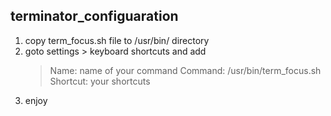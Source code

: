 ## terminator_configuaration

1. copy term_focus.sh file to /usr/bin/ directory
2. goto settings > keyboard shortcuts and add
    > Name: name of your command
    > Command: /usr/bin/term_focus.sh
    > Shortcut: your shortcuts
3. enjoy

